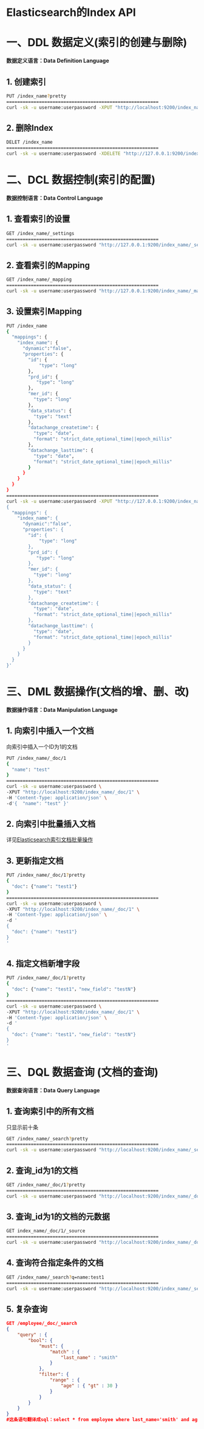 # Elasticsearch的Index API 

# 一、DDL 数据定义(索引的创建与删除)

**数据定义语言：Data Definition Language**

## 1.  创建索引

```bash
PUT /index_name?pretty
========================================================
curl -sk -u username:userpassword -XPUT "http://localhost:9200/index_name?pretty"
```

## 2. 删除Index

```bash
DELET /index_name
========================================================
curl -sk -u username:userpassword -XDELETE "http://127.0.0.1:9200/index_name"
```



# 二、DCL 数据控制(索引的配置)

**数据控制语言：Data Control Language**

## 1. 查看索引的设置

```bash
GET /index_name/_settings
========================================================
curl -sk -u username:userpassword "http://127.0.0.1:9200/index_name/_settings"
```

## 2. 查看索引的Mapping

```bash
GET /index_name/_mapping
========================================================
curl -sk -u username:userpassword "http://127.0.0.1:9200/index_name/_mapping"
```

## 3. 设置索引Mapping

```bash
PUT /index_name
{
  "mappings": {
    "index_name": {
      "dynamic":"false",
      "properties": {
        "id": {
            "type": "long"
        },
        "prd_id": {
           "type": "long"
        },
        "mer_id": {
          "type": "long"
        },
        "data_status": {
          "type": "text"
        },
        "datachange_createtime": {
          "type": "date",
          "format": "strict_date_optional_time||epoch_millis"
        },
        "datachange_lasttime": {
          "type": "date",
          "format": "strict_date_optional_time||epoch_millis"
        }
      }
    }
  }
}
========================================================
curl -sk -u username:userpassword -XPUT "http://127.0.0.1:9200/index_name" -H 'Content-Type: application/json' -d'
{
  "mappings": {
    "index_name": {
      "dynamic":"false",
      "properties": {
        "id": {
            "type": "long"
        },
        "prd_id": {
           "type": "long"
        },
        "mer_id": {
          "type": "long"
        },
        "data_status": {
          "type": "text"
        },
        "datachange_createtime": {
          "type": "date",
          "format": "strict_date_optional_time||epoch_millis"
        },
        "datachange_lasttime": {
          "type": "date",
          "format": "strict_date_optional_time||epoch_millis"
        }
      }
    }
  }
}'
```



# 三、DML 数据操作(文档的增、删、改)

**数据操作语言：Data Manipulation Language**

## 1. 向索引中插入一个文档

向索引中插入一个ID为1的文档

```bash
PUT /index_name/_doc/1 
{
  "name": "test"
} 
========================================================
curl -sk -u username:userpassword \
-XPUT "http://localhost:9200/index_name/_doc/1" \
-H 'Content-Type: application/json' \
-d'{  "name": "test" }'
```

## 2. 向索引中批量插入文档

详见[Elasticsearch索引文档批量操作](../origin/elasticsearch-bulk-api.md)

## 3. 更新指定文档

```bash
PUT /index_name/_doc/1?pretty
{
  "doc": {"name": "test1"}
}
========================================================
curl -sk -u username:userpassword \
-XPUT "http://localhost:9200/index_name/_doc/1" \
-H 'Content-Type: application/json' \
-d '
{
  "doc": {"name": "test1"}
}
'
```

## 4. 指定文档新增字段

```bash
PUT /index_name/_doc/1?pretty
{
  "doc": {"name": "test1"，"new_field": "testN"}
}
========================================================
curl -sk -u username:userpassword \
-XPUT "http://localhost:9200/index_name/_doc/1" \
-H 'Content-Type: application/json' \
-d '
{
  "doc": {"name": "test1"，"new_field": "testN"}
}
'
```



# 三、**DQL 数据查询** (文档的查询)

**数据查询语言：Data Query Language**

## 1. 查询索引中的所有文档

只显示前十条

```bash
GET /index_name/_search?pretty 
========================================================
curl -sk -u username:userpassword "http://localhost:9200/index_name/_search?pretty"
```

## 2. 查询_id为1的文档

```bash
GET /index_name/_doc/1?pretty
========================================================
curl -sk -u username:userpassword "http://localhost:9200/index_name/_doc/1?pretty"
```

## 3. 查询_id为1的文档的元数据

```bash
GET index_name/_doc/1/_source
========================================================
curl -sk -u username:userpassword "http://localhost:9200/index_name/_doc/1/_source?pretty"
```

## 4. 查询符合指定条件的文档

```bash
GET /index_name/_search?q=name:test1
========================================================
curl -sk -u username:userpassword "http://localhost:9200/index_name/_search?q=name:test1"
```

## 5. 复杂查询 

```json
GET /employee/_doc/_search   
{
    "query" : {
        "bool": {
            "must": {
                "match" : {
                    "last_name" : "smith"
                }
            },
            "filter": {
                "range" : {
                    "age" : { "gt" : 30 }
                }
            }
        }
    }
}
#这条语句翻译成sql：select * from employee where last_name='smith' and age > 40
```







